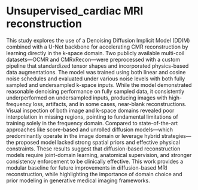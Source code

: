 # Unsupervised_cardiac MRI reconstruction
 This study explores the use of a Denoising Diffusion Implicit Model (DDIM) combined with a U-Net backbone for accelerating CMR reconstruction by learning directly in the k-space domain. Two publicly available multi-coil datasets—OCMR and CMRxRecon—were preprocessed with a custom pipeline that standardized tensor shapes and incorporated physics-based data augmentations. The model was trained using both linear and cosine noise schedules and evaluated under various noise levels with both fully sampled and undersampled k-space inputs. While the model demonstrated reasonable denoising performance on fully sampled data, it consistently underperformed on undersampled inputs, producing images with high-frequency loss, artifacts, and in some cases, near-blank reconstructions. Visual inspection of both image and k-space domains revealed poor interpolation in missing regions, pointing to fundamental limitations of training solely in the frequency domain. Compared to state-of-the-art approaches like score-based and unrolled diffusion models—which predominantly operate in the image domain or leverage hybrid strategies—the proposed model lacked strong spatial priors and effective physical constraints. These results suggest that diffusion-based reconstruction models require joint-domain learning, anatomical supervision, and stronger consistency enforcement to be clinically effective. This work provides a modular baseline for future improvements in diffusion-based MRI reconstruction, while highlighting the importance of domain choice and prior modeling in generative medical imaging frameworks.
